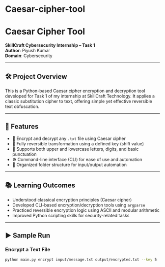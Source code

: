 # Caesar-cipher-tool
# Caesar Cipher Tool  
**SkillCraft Cybersecurity Internship – Task 1**  
**Author**: Piyush Kumar  
**Domain**: Cybersecurity

---

## 🛠️ Project Overview  
This is a Python-based Caesar cipher encryption and decryption tool developed for Task 1 of my internship at SkillCraft Technology. It applies a classic substitution cipher to text, offering simple yet effective reversible text obfuscation.

---

## 🔑 Features
- 🔐 Encrypt and decrypt any `.txt` file using Caesar cipher  
- 🔁 Fully reversible transformation using a defined key (shift value)  
- 📄 Supports both upper and lowercase letters, digits, and basic punctuation  
- ⚙️ Command-line interface (CLI) for ease of use and automation  
- 📁 Organized folder structure for input/output automation  

---

## 📚 Learning Outcomes
- Understood classical encryption principles (Caesar cipher)  
- Developed CLI-based encryption/decryption tools using `argparse`  
- Practiced reversible encryption logic using ASCII and modular arithmetic  
- Improved Python scripting skills for security-related tasks  

---

## ▶️ Sample Run

### Encrypt a Text File
```bash
python main.py encrypt input/message.txt output/encrypted.txt --key 5
